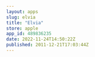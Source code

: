 ```yaml
---
layout: apps
slug: elvia
title: "Elvia"
store: apple
app_id: 489836235
date: 2022-11-24T14:50:22Z
published: 2011-12-21T17:03:44Z
---
```

